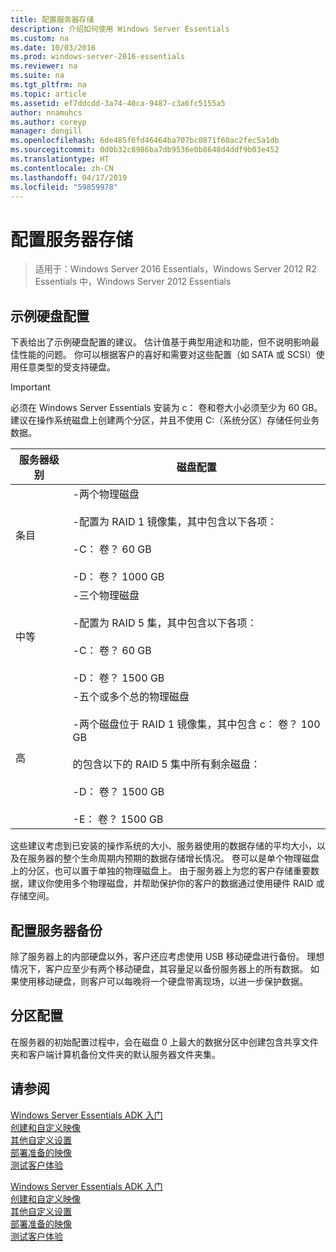```yaml
---
title: 配置服务器存储
description: 介绍如何使用 Windows Server Essentials
ms.custom: na
ms.date: 10/03/2016
ms.prod: windows-server-2016-essentials
ms.reviewer: na
ms.suite: na
ms.tgt_pltfrm: na
ms.topic: article
ms.assetid: ef7ddcdd-3a74-40ca-9487-c3a6fc5155a5
author: nnamuhcs
ms.author: coreyp
manager: dongill
ms.openlocfilehash: 6de485f6fd46464ba707bc0871f60ac2fec5a1db
ms.sourcegitcommit: 0d0b32c8986ba7db9536e0b8648d4ddf9b03e452
ms.translationtype: HT
ms.contentlocale: zh-CN
ms.lasthandoff: 04/17/2019
ms.locfileid: "59859978"
---
```

# <a name="configure-server-storage"></a>配置服务器存储

>适用于：Windows Server 2016 Essentials，Windows Server 2012 R2 Essentials 中，Windows Server 2012 Essentials

## <a name="sample-hard-disk-configurations"></a>示例硬盘配置  
 下表给出了示例硬盘配置的建议。 估计值基于典型用途和功能，但不说明影响最佳性能的问题。 你可以根据客户的喜好和需要对这些配置（如 SATA 或 SCSI）使用任意类型的受支持硬盘。  
  
> [!IMPORTANT]
>   必须在 Windows Server Essentials 安装为 c： 卷和卷大小必须至少为 60 GB。 建议在操作系统磁盘上创建两个分区，并且不使用 C:（系统分区）存储任何业务数据。  
  
|服务器级别|磁盘配置|  
|------------------|------------------------|  
|条目|-两个物理磁盘<br /><br /> -配置为 RAID 1 镜像集，其中包含以下各项：<br /><br /> -C： 卷？ 60 GB<br /><br /> -D： 卷？ 1000 GB|  
|中等|-三个物理磁盘<br /><br /> -配置为 RAID 5 集，其中包含以下各项：<br /><br /> -C： 卷？ 60 GB<br /><br /> -D： 卷？ 1500 GB|  
|高|-五个或多个总的物理磁盘<br /><br /> -两个磁盘位于 RAID 1 镜像集，其中包含 c： 卷？ 100 GB<br /><br /> 的包含以下的 RAID 5 集中所有剩余磁盘：<br /><br /> -D： 卷？ 1500 GB<br /><br /> -E： 卷？ 1500 GB|  
  
 这些建议考虑到已安装的操作系统的大小、服务器使用的数据存储的平均大小，以及在服务器的整个生命周期内预期的数据存储增长情况。 卷可以是单个物理磁盘上的分区，也可以置于单独的物理磁盘上。 由于服务器上为您的客户存储重要数据，建议你使用多个物理磁盘，并帮助保护你的客户的数据通过使用硬件 RAID 或存储空间。  
  
## <a name="configuring-your-server-backup"></a>配置服务器备份  
 除了服务器上的内部硬盘以外，客户还应考虑使用 USB 移动硬盘进行备份。 理想情况下，客户应至少有两个移动硬盘，其容量足以备份服务器上的所有数据。 如果使用移动硬盘，则客户可以每晚将一个硬盘带离现场，以进一步保护数据。  
  
## <a name="partition-configuration"></a>分区配置  
 在服务器的初始配置过程中，会在磁盘 0 上最大的数据分区中创建包含共享文件夹和客户端计算机备份文件夹的默认服务器文件夹集。  
  
## <a name="see-also"></a>请参阅  

 [Windows Server Essentials ADK 入门](Getting-Started-with-the-Windows-Server-Essentials-ADK.md)   
 [创建和自定义映像](Creating-and-Customizing-the-Image.md)   
 [其他自定义设置](Additional-Customizations.md)   
 [部署准备的映像](Preparing-the-Image-for-Deployment.md)   
 [测试客户体验](Testing-the-Customer-Experience.md)

 [Windows Server Essentials ADK 入门](../install/Getting-Started-with-the-Windows-Server-Essentials-ADK.md)   
 [创建和自定义映像](../install/Creating-and-Customizing-the-Image.md)   
 [其他自定义设置](../install/Additional-Customizations.md)   
 [部署准备的映像](../install/Preparing-the-Image-for-Deployment.md)   
 [测试客户体验](../install/Testing-the-Customer-Experience.md)

